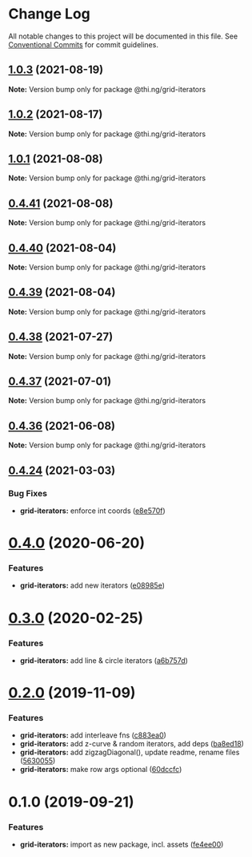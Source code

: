 # Change Log

All notable changes to this project will be documented in this file.
See [Conventional Commits](https://conventionalcommits.org) for commit guidelines.

## [1.0.3](https://github.com/thi-ng/umbrella/compare/@thi.ng/grid-iterators@1.0.2...@thi.ng/grid-iterators@1.0.3) (2021-08-19)

**Note:** Version bump only for package @thi.ng/grid-iterators





## [1.0.2](https://github.com/thi-ng/umbrella/compare/@thi.ng/grid-iterators@1.0.1...@thi.ng/grid-iterators@1.0.2) (2021-08-17)

**Note:** Version bump only for package @thi.ng/grid-iterators





## [1.0.1](https://github.com/thi-ng/umbrella/compare/@thi.ng/grid-iterators@0.4.41...@thi.ng/grid-iterators@1.0.1) (2021-08-08)

**Note:** Version bump only for package @thi.ng/grid-iterators





## [0.4.41](https://github.com/thi-ng/umbrella/compare/@thi.ng/grid-iterators@0.4.40...@thi.ng/grid-iterators@0.4.41) (2021-08-08)

**Note:** Version bump only for package @thi.ng/grid-iterators





## [0.4.40](https://github.com/thi-ng/umbrella/compare/@thi.ng/grid-iterators@0.4.39...@thi.ng/grid-iterators@0.4.40) (2021-08-04)

**Note:** Version bump only for package @thi.ng/grid-iterators





## [0.4.39](https://github.com/thi-ng/umbrella/compare/@thi.ng/grid-iterators@0.4.38...@thi.ng/grid-iterators@0.4.39) (2021-08-04)

**Note:** Version bump only for package @thi.ng/grid-iterators





## [0.4.38](https://github.com/thi-ng/umbrella/compare/@thi.ng/grid-iterators@0.4.37...@thi.ng/grid-iterators@0.4.38) (2021-07-27)

**Note:** Version bump only for package @thi.ng/grid-iterators





## [0.4.37](https://github.com/thi-ng/umbrella/compare/@thi.ng/grid-iterators@0.4.36...@thi.ng/grid-iterators@0.4.37) (2021-07-01)

**Note:** Version bump only for package @thi.ng/grid-iterators





## [0.4.36](https://github.com/thi-ng/umbrella/compare/@thi.ng/grid-iterators@0.4.35...@thi.ng/grid-iterators@0.4.36) (2021-06-08)

**Note:** Version bump only for package @thi.ng/grid-iterators





## [0.4.24](https://github.com/thi-ng/umbrella/compare/@thi.ng/grid-iterators@0.4.23...@thi.ng/grid-iterators@0.4.24) (2021-03-03)


### Bug Fixes

* **grid-iterators:** enforce int coords ([e8e570f](https://github.com/thi-ng/umbrella/commit/e8e570fa57640569554084a846cbde54966c0b06))





# [0.4.0](https://github.com/thi-ng/umbrella/compare/@thi.ng/grid-iterators@0.3.17...@thi.ng/grid-iterators@0.4.0) (2020-06-20)


### Features

* **grid-iterators:** add new iterators ([e08985e](https://github.com/thi-ng/umbrella/commit/e08985ee07a2bc449e4f2126191a96261ef6dfb0))





# [0.3.0](https://github.com/thi-ng/umbrella/compare/@thi.ng/grid-iterators@0.2.3...@thi.ng/grid-iterators@0.3.0) (2020-02-25)


### Features

* **grid-iterators:** add line & circle iterators ([a6b757d](https://github.com/thi-ng/umbrella/commit/a6b757dd350e46404bfd2f82e58d8a3bc2c5b133))





# [0.2.0](https://github.com/thi-ng/umbrella/compare/@thi.ng/grid-iterators@0.1.0...@thi.ng/grid-iterators@0.2.0) (2019-11-09)

### Features

* **grid-iterators:** add interleave fns ([c883ea0](https://github.com/thi-ng/umbrella/commit/c883ea03d9a37698533d981a96f7122828731364))
* **grid-iterators:** add z-curve & random iterators, add deps ([ba8ed18](https://github.com/thi-ng/umbrella/commit/ba8ed18cd84db77ccb35ed95586c66151cf1d690))
* **grid-iterators:** add zigzagDiagonal(), update readme, rename files ([5630055](https://github.com/thi-ng/umbrella/commit/56300557f395698f82b453c79956ada72726444a))
* **grid-iterators:** make row args optional ([60dccfc](https://github.com/thi-ng/umbrella/commit/60dccfcb0ba1d731eeecd4c12433d44b5491e7a7))

# 0.1.0 (2019-09-21)

### Features

* **grid-iterators:** import as new package, incl. assets ([fe4ee00](https://github.com/thi-ng/umbrella/commit/fe4ee00))
